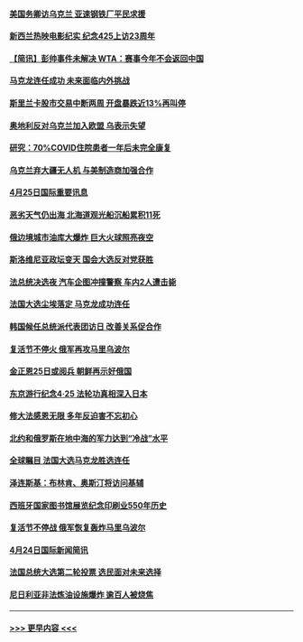 #### [美国务卿访乌克兰 亚速钢铁厂平民求援](../pages/prog202/a103409683.md?t=04260151) 
#### [新西兰热映电影纪实 纪念425上访23周年](../pages/prog202/a103409599.md?t=04260151) 
#### [【简讯】彭帅事件未解决 WTA：赛事今年不会返回中国](../pages/prog202/a103409651.md?t=04260151) 
#### [马克龙连任成功 未来面临内外挑战](../pages/prog202/a103409730.md?t=04260151) 
#### [斯里兰卡股市交易中断两周 开盘暴跌近13%再叫停](../pages/prog202/a103409627.md?t=04260151) 
#### [奥地利反对乌克兰加入欧盟 乌表示失望](../pages/prog202/a103409479.md?t=04260151) 
#### [研究：70%COVID住院患者一年后未完全康复](../pages/prog202/a103409456.md?t=04260151) 
#### [乌克兰弃大疆无人机 与美制造商加强合作](../pages/prog202/a103409435.md?t=04260151) 
#### [4月25日国际重要讯息](../pages/prog202/a103409355.md?t=04260151) 
#### [恶劣天气仍出海 北海道观光船沉船累积11死](../pages/prog202/a103409303.md?t=04260151) 
#### [俄边境城市油库大爆炸 巨大火球照亮夜空](../pages/prog202/a103409294.md?t=04260151) 
#### [斯洛维尼亚政坛变天 国会大选反对党获胜](../pages/prog202/a103409285.md?t=04260151) 
#### [法总统决选夜 汽车企图冲撞警察 车内2人遭击毙](../pages/prog202/a103409239.md?t=04260151) 
#### [法国大选尘埃落定 马克龙成功连任](../pages/prog202/a103409096.md?t=04260151) 
#### [韩国候任总统派代表团访日 改善关系促合作](../pages/prog202/a103409088.md?t=04260151) 
#### [复活节不停火 俄军再攻马里乌波尔](../pages/prog202/a103409086.md?t=04260151) 
#### [金正恩25日或阅兵 朝鲜再示好俄国](../pages/prog202/a103409090.md?t=04260151) 
#### [东京游行纪念4·25 法轮功真相深入日本](../pages/prog202/a103409065.md?t=04260151) 
#### [修大法感恩无限 多年反迫害不忘初心](../pages/prog202/a103409052.md?t=04260151) 
#### [北约和俄罗斯在地中海的军力达到“冷战”水平](../pages/prog202/a103409034.md?t=04260151) 
#### [全球瞩目 法国大选马克龙胜选连任](../pages/prog202/a103409032.md?t=04260151) 
#### [泽连斯基：布林肯、奥斯汀将访问基辅](../pages/prog202/a103409004.md?t=04260151) 
#### [西班牙国家图书馆展览纪念印刷业550年历史](../pages/prog202/a103408868.md?t=04260151) 
#### [复活节不停战 俄军恢复轰炸马里乌波尔](../pages/prog202/a103408883.md?t=04260151) 
#### [4月24日国际新闻简讯](../pages/prog202/a103408850.md?t=04260151) 
#### [法国总统大选第二轮投票 选民面对未来选择](../pages/prog202/a103408837.md?t=04260151) 
#### [尼日利亚非法炼油设施爆炸 逾百人被烧焦](../pages/prog202/a103408720.md?t=04260151) 

----
#### [ >>> 更早内容 <<< ](../indexes/prog202-earlier.md)
